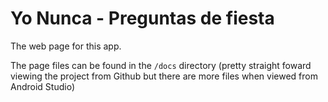 # Yo Nunca - Preguntas de fiesta 
The web page for this app.

The page files can be found in the `/docs` directory (pretty straight foward viewing the project from Github but there are more files when viewed from Android Studio)
